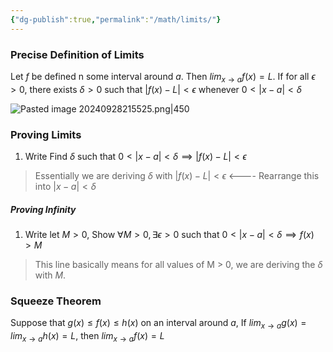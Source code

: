 ```yaml
---
{"dg-publish":true,"permalink":"/math/limits/"}
---
```


### Precise Definition of Limits

Let $f$ be defined n some interval around $a$. Then $lim_{x\rightarrow a}f(x)=L$. If for all $\epsilon > 0$, there exists $\delta > 0$ such that $|f(x)-L|<\epsilon$ whenever $0 <|x-a|<\delta$ 

![Pasted image 20240928215525.png|450](/img/user/Photos/Pasted%20image%2020240928215525.png)

### Proving Limits

1. Write Find $\delta$ such that $0<|x-a|<\delta \implies |f(x)-L|<\epsilon$

> Essentially we are deriving $\delta$ with $|f(x)-L|<\epsilon$ <---- Rearrange this into $|x-a|<\delta$

##### Proving Infinity

1. Write let $M>0$, Show $\forall M>0,\exists \epsilon > 0$ such that $0<|x-a|<\delta \implies f(x)>M$

> This line basically means for all values of M > 0, we are deriving the $\delta$ with $M$.
### Squeeze Theorem

Suppose that $g(x)\leq f(x) \leq h(x)$ on an interval around $a$, If $lim_{x\rightarrow a}g(x)=lim_{x\rightarrow a}h(x)=L$, then $lim_{x\rightarrow a}f(x)=L$

